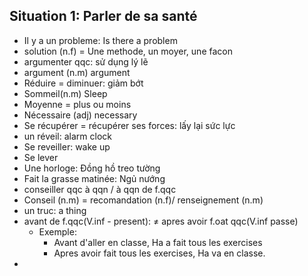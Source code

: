 ## Situation 1: Parler de sa santé
- Il y a un probleme: Is there a problem
- solution (n.f) = Une methode, un moyer, une facon
- argumenter qqc: sử dụng lý lẽ 
- argument (n.m) argument
- Réduire = diminuer: giảm bớt
- Sommeil(n.m) Sleep
- Moyenne = plus ou moins
- Nécessaire (adj) necessary
- Se récupérer = récupérer ses forces: lấy lại sức lực
- un réveil: alarm clock
- Se reveiller: wake up
- Se lever
- Une horloge: Đồng hồ treo tường
- Fait la grasse matinée: Ngủ nướng
- conseiller qqc à qqn / à qqn de f.qqc
- Conseil (n.m) = recomandation (n.f)/ renseignement (n.m)  
- un truc: a thing
- avant de f.qqc(V.inf - present): $\neq$ apres avoir f.oat qqc(V.inf passe)
	- Exemple:
		- Avant d'aller en classe, Ha a fait tous les exercises
		- Apres avoir fait tous les exercises, Ha va en classe.
-    

